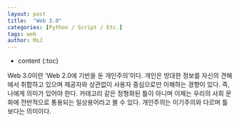 ```yaml
---
layout: post
title:  "Web 3.0"
categories: [Python / Script / Etc.]
tags: web
author: MsJ
---
```


* content
{:toc}

Web 3.0이란 ‘Web 2.0에 기반을 둔 개인주의’이다. 개인은 방대한 정보를 자신의 견해에서 취합하고 있으며 제공자와 상관없이 사용자 중심으로만 이해하는 경향이 있다. 즉, 나에게 의미가 있어야 한다. 카테고리 같은 정형화된 틀이 아니며 이제는 우리의 사회 문화에 전반적으로 통용되는 일상용어라고 볼 수 있다. 개인주의는 이기주의와 다르며 틀보다는 의미이다.
